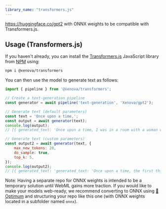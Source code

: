 ```yaml
---
library_name: "transformers.js"
---
```


https://huggingface.co/gpt2 with ONNX weights to be compatible with Transformers.js.

## Usage (Transformers.js)

If you haven't already, you can install the [Transformers.js](https://huggingface.co/docs/transformers.js) JavaScript library from [NPM](https://www.npmjs.com/package/@xenova/transformers) using:
```bash
npm i @xenova/transformers
```

You can then use the model to generate text as follows:

```js
import { pipeline } from '@xenova/transformers';

// Create a text-generation pipeline
const generator = await pipeline('text-generation', 'Xenova/gpt2');

// Generate text (default parameters)
const text = 'Once upon a time,';
const output = await generator(text);
console.log(output);
// [{ generated_text: 'Once upon a time, I was in a room with a woman who was very attractive. She was' }]

// Generate text (custom parameters)
const output2 = await generator(text, {
    max_new_tokens: 20,
    do_sample: true,
    top_k: 5,
});
console.log(output2);
// [{ generated_text: 'generated_text: 'Once upon a time, the first thing I did was put a small piece of paper on a table. I put the paper' }]
```

Note: Having a separate repo for ONNX weights is intended to be a temporary solution until WebML gains more traction. If you would like to make your models web-ready, we recommend converting to ONNX using [🤗 Optimum](https://huggingface.co/docs/optimum/index) and structuring your repo like this one (with ONNX weights located in a subfolder named `onnx`).